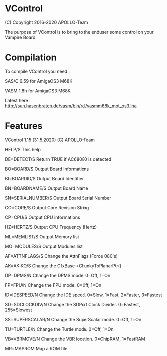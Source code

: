 # VControl

(C) Copyright 2016-2020 APOLLO-Team

The purpose of VControl is to bring to the enduser some control on your Vampire Board.

# Compilation

To compile VControl you need :

SAS/C 6.59 for AmigaOS3 M68K

VASM 1.8h for AmigaOS3 M68K

Latest here :
http://sun.hasenbraten.de/vasm/bin/rel/vasmm68k_mot_os3.lha

# Features

VControl 1.15 (31.5.2020) (C) APOLLO-Team

HELP/S            This help

DE=DETECT/S       Return TRUE if AC68080 is detected

BO=BOARD/S        Output Board Informations

BI=BOARDID/S      Output Board Identifier

BN=BOARDNAME/S    Output Board Name

SN=SERIALNUMBER/S Output Board Serial Number

CO=CORE/S         Output Core Revision String

CP=CPU/S          Output CPU informations

HZ=HERTZ/S        Output CPU Frequency (Hertz)

ML=MEMLIST/S      Output Memory list

MO=MODULES/S      Output Modules list

AF=ATTNFLAGS/S    Change the AttnFlags (Force 080's)

AK=AKIKO/S        Change the GfxBase->ChunkyToPlanarPtr()

DP=DPMS/N         Change the DPMS mode. 0=Off, 1=On

FP=FPU/N          Change the FPU mode. 0=Off, 1=On

ID=IDESPEED/N     Change the IDE speed. 0=Slow, 1=Fast, 2=Faster, 3=Fastest

SD=SDCLOCKDIV/N   Change the SDPort Clock Divider. 0=Fastest, 255=Slowest

SS=SUPERSCALAR/N  Change the SuperScalar mode. 0=Off, 1=On

TU=TURTLE/N       Change the Turtle mode. 0=Off, 1=On

VB=VBRMOVE/N      Change the VBR location. 0=ChipRAM, 1=FastRAM

MR=MAPROM         Map a ROM file
